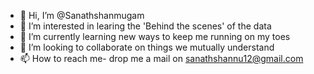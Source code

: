 - 👋 Hi, I’m @Sanathshanmugam
- 👀 I’m interested in learing the 'Behind the scenes' of the data 
- 🌱 I’m currently learning new ways to keep me running on my toes 
- 💞️ I’m looking to collaborate on things we mutually understand 
- 📫 How to reach me- drop me a mail on sanathshannu12@gmail.com

<!---
Sanathshanmugam/Sanathshanmugam is a ✨ special ✨ repository because its `README.md` (this file) appears on your GitHub profile.
You can click the Preview link to take a look at your changes.
--->
